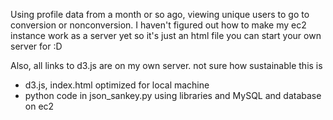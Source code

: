 Using profile data from a month or so ago, viewing unique users to go to conversion or nonconversion. I haven't figured out how to make my ec2 instance work as a server yet so it's just an html file you can start your own server for :D

Also, all links to d3.js are on my own server. not sure how sustainable this is
- d3.js, index.html optimized for local machine
- python code in json_sankey.py using libraries and MySQL and database on ec2